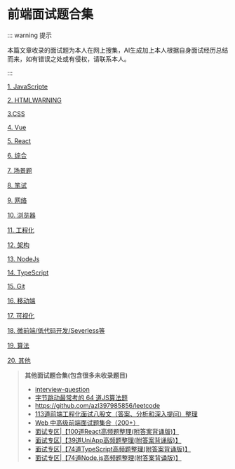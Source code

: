 # 前端面试题合集

::: warning 提示

本篇文章收录的面试题为本人在网上搜集，AI生成加上本人根据自身面试经历总结而来，如有错误之处或有侵权，请联系本人。

:::

[1. JavaScripte](category/JavaScript.md)

[2. HTMLWARNING](category/HTML.md)

[3.CSS](category/CSS.md)

[4. Vue](category/Vue.md)

[5. React](category/React.md)

[6. 综合](category/综合.md)

[7. 场景题](category/场景题.md)

[8. 笔试](category/笔试题.md)

[9. 网络](category/网络.md)

[10. 浏览器](category/浏览器.md)

[11. 工程化](category/工程化.md)

[12. 架构](category/架构.md)

[13. NodeJs](category/NodeJs.md)

[14. TypeScript](category/TypeScript.md)

[15. Git](category/Git.md)

[16. 移动端](category/移动端.md)

[17. 可视化](category/可视化.md)

[18. 微前端/低代码开发/Severless等](category/微前端低代码开发Severless等.md)

[19. 算法](category/算法.md)

[20. 其他](category/其他.md)



> **其他面试题合集(包含很多未收录题目)**
>
> - [interview-question](https://github.com/pro-collection/interview-question/issues?page=1)
> - [字节跳动最常考的 64 道JS算法题](https://segmentfault.com/a/1190000039801667)
> - https://github.com/azl397985856/leetcode
> - [113道前端工程化面试八股文（答案、分析和深入提问）整理](https://blog.csdn.net/ocean2103/article/details/142679336)
> - [Web 中高级前端面试题集合（200+）](https://segmentfault.com/a/1190000021966814)
> - [面试专区|【100道React高频题整理(附答案背诵版)】](https://blog.csdn.net/qq_40522090/article/details/139922740)
> - [面试专区|【39道UniApp高频题整理(附答案背诵版)】](http://blog.csdn.net/qq_40522090/article/details/139922669)
> - [面试专区|【74道TypeScript高频题整理(附答案背诵版)】](https://blog.csdn.net/qq_40522090/article/details/139922650)
> - [面试专区|【74道Node.js高频题整理(附答案背诵版)】](https://blog.csdn.net/qq_40522090/article/details/139738677)
>
> 

